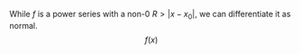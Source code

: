 While $f$ is a power series with a non-0 $R > |x-x_{0}|$, we can differentiate it as normal.
$$
f(x)
$$
